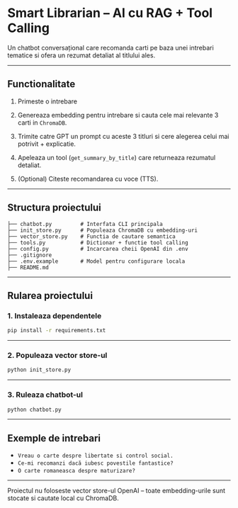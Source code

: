 
# Smart Librarian – AI cu RAG + Tool Calling

Un chatbot conversațional care recomanda carti pe baza unei intrebari tematice si ofera un rezumat detaliat al titlului ales.

---

## Functionalitate

1. Primeste o intrebare

2. Genereaza embedding pentru intrebare si cauta cele mai relevante 3 carti in `ChromaDB`.

3. Trimite catre GPT un prompt cu aceste 3 titluri si cere alegerea celui mai potrivit + explicatie.

4. Apeleaza un tool (`get_summary_by_title`) care returneaza rezumatul detaliat.

5. (Optional) Citeste recomandarea cu voce (TTS).

---

##  Structura proiectului

```
├── chatbot.py         # Interfata CLI principala
├── init_store.py      # Populeaza ChromaDB cu embedding-uri
├── vector_store.py    # Functia de cautare semantica
├── tools.py           # Dictionar + functie tool calling
├── config.py          # Incarcarea cheii OpenAI din .env
├── .gitignore
├── .env.example       # Model pentru configurare locala
├── README.md
```

---

##  Rularea proiectului



### 1. Instaleaza dependentele

```bash
pip install -r requirements.txt
```

---

### 2. Populeaza vector store-ul

```bash
python init_store.py
```

---

### 3. Ruleaza chatbot-ul

```bash
python chatbot.py
```

---

## Exemple de intrebari

- `Vreau o carte despre libertate si control social.`
- `Ce-mi recomanzi dacă iubesc povestile fantastice?`
- `O carte romaneasca despre maturizare?`

---

Proiectul nu foloseste vector store-ul OpenAI – toate embedding-urile sunt stocate si cautate local cu ChromaDB.


